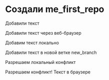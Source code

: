 # Создали me_first_repo

Добавили текст

Добавили текст через веб-браузер

Добавим текст локально

Добавили текст в новой ветке new_branch

Разрешаем локальный конфликт

Разрешаем конфликт! Текст в браузере
